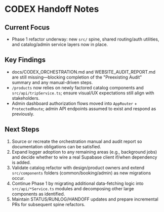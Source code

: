 # CODEX Handoff Notes

## Current Focus
- Phase 1 refactor underway: new `src/` spine, shared routing/auth utilities, and catalog/admin service layers now in place.

## Key Findings
- docs/CODEX_ORCHESTRATION.md and WEBSITE_AUDIT_REPORT.md are still missing—blocking completion of the "Preexisting Audit" summary and any manual-driven steps.
- `/products` now relies on newly factored catalog components and `src/api/tripService.ts`; ensure visual/UX expectations still align with stakeholders.
- Admin dashboard authorization flows moved into `AppRouter` + `ProtectedRoute`; admin API endpoints assumed to exist and respond as previously.

## Next Steps
1. Source or recreate the orchestration manual and audit report so documentation obligations can be satisfied.
2. Expand logger adoption to any remaining areas (e.g., background jobs) and decide whether to wire a real Supabase client if/when dependency is added.
3. Validate catalog refactor with design/product owners and extend `src/components` folders (common/booking/admin) as new migrations occur.
4. Continue Phase 1 by migrating additional data-fetching logic into `src/api/*Service.ts` modules and decomposing other large components as identified.
5. Maintain STATUS/RUNLOG/HANDOFF updates and prepare incremental PRs for subsequent spine refactors.
